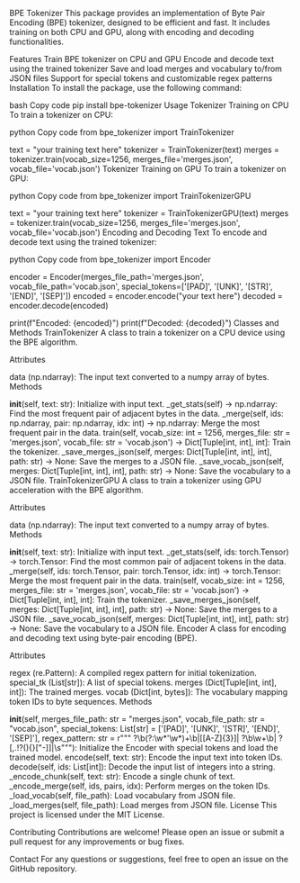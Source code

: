 BPE Tokenizer
This package provides an implementation of Byte Pair Encoding (BPE) tokenizer, designed to be efficient and fast. It includes training on both CPU and GPU, along with encoding and decoding functionalities.

Features
Train BPE tokenizer on CPU and GPU
Encode and decode text using the trained tokenizer
Save and load merges and vocabulary to/from JSON files
Support for special tokens and customizable regex patterns
Installation
To install the package, use the following command:

bash
Copy code
pip install bpe-tokenizer
Usage
Tokenizer Training on CPU
To train a tokenizer on CPU:

python
Copy code
from bpe_tokenizer import TrainTokenizer

text = "your training text here"
tokenizer = TrainTokenizer(text)
merges = tokenizer.train(vocab_size=1256, merges_file='merges.json', vocab_file='vocab.json')
Tokenizer Training on GPU
To train a tokenizer on GPU:

python
Copy code
from bpe_tokenizer import TrainTokenizerGPU

text = "your training text here"
tokenizer = TrainTokenizerGPU(text)
merges = tokenizer.train(vocab_size=1256, merges_file='merges.json', vocab_file='vocab.json')
Encoding and Decoding Text
To encode and decode text using the trained tokenizer:

python
Copy code
from bpe_tokenizer import Encoder

encoder = Encoder(merges_file_path='merges.json', vocab_file_path='vocab.json', special_tokens=['[PAD]', '[UNK]', '[STR]', '[END]', '[SEP]'])
encoded = encoder.encode("your text here")
decoded = encoder.decode(encoded)

print(f"Encoded: {encoded}")
print(f"Decoded: {decoded}")
Classes and Methods
TrainTokenizer
A class to train a tokenizer on a CPU device using the BPE algorithm.

Attributes

data (np.ndarray): The input text converted to a numpy array of bytes.
Methods

__init__(self, text: str): Initialize with input text.
_get_stats(self) -> np.ndarray: Find the most frequent pair of adjacent bytes in the data.
_merge(self, ids: np.ndarray, pair: np.ndarray, idx: int) -> np.ndarray: Merge the most frequent pair in the data.
train(self, vocab_size: int = 1256, merges_file: str = 'merges.json', vocab_file: str = 'vocab.json') -> Dict[Tuple[int, int], int]: Train the tokenizer.
_save_merges_json(self, merges: Dict[Tuple[int, int], int], path: str) -> None: Save the merges to a JSON file.
_save_vocab_json(self, merges: Dict[Tuple[int, int], int], path: str) -> None: Save the vocabulary to a JSON file.
TrainTokenizerGPU
A class to train a tokenizer using GPU acceleration with the BPE algorithm.

Attributes

data (np.ndarray): The input text converted to a numpy array of bytes.
Methods

__init__(self, text: str): Initialize with input text.
_get_stats(self, ids: torch.Tensor) -> torch.Tensor: Find the most common pair of adjacent tokens in the data.
_merge(self, ids: torch.Tensor, pair: torch.Tensor, idx: int) -> torch.Tensor: Merge the most frequent pair in the data.
train(self, vocab_size: int = 1256, merges_file: str = 'merges.json', vocab_file: str = 'vocab.json') -> Dict[Tuple[int, int], int]: Train the tokenizer.
_save_merges_json(self, merges: Dict[Tuple[int, int], int], path: str) -> None: Save the merges to a JSON file.
_save_vocab_json(self, merges: Dict[Tuple[int, int], int], path: str) -> None: Save the vocabulary to a JSON file.
Encoder
A class for encoding and decoding text using byte-pair encoding (BPE).

Attributes

regex (re.Pattern): A compiled regex pattern for initial tokenization.
special_tk (List[str]): A list of special tokens.
merges (Dict[Tuple[int, int], int]): The trained merges.
vocab (Dict[int, bytes]): The vocabulary mapping token IDs to byte sequences.
Methods

__init__(self, merges_file_path: str = "merges.json", vocab_file_path: str = "vocab.json", special_tokens: List[str] = ['[PAD]', '[UNK]', '[STR]', '[END]', '[SEP]'], regex_pattern: str = r""" ?\b(?:\w*'\w*)+\b|\[[A-Z]{3}\]| ?\b\w+\b| ?[,.!?(){}["-\]]|\s"""): Initialize the Encoder with special tokens and load the trained model.
encode(self, text: str): Encode the input text into token IDs.
decode(self, ids: List[int]): Decode the input list of integers into a string.
_encode_chunk(self, text: str): Encode a single chunk of text.
_encode_merge(self, ids, pairs, idx): Perform merges on the token IDs.
_load_vocab(self, file_path): Load vocabulary from JSON file.
_load_merges(self, file_path): Load merges from JSON file.
License
This project is licensed under the MIT License.

Contributing
Contributions are welcome! Please open an issue or submit a pull request for any improvements or bug fixes.

Contact
For any questions or suggestions, feel free to open an issue on the GitHub repository.
